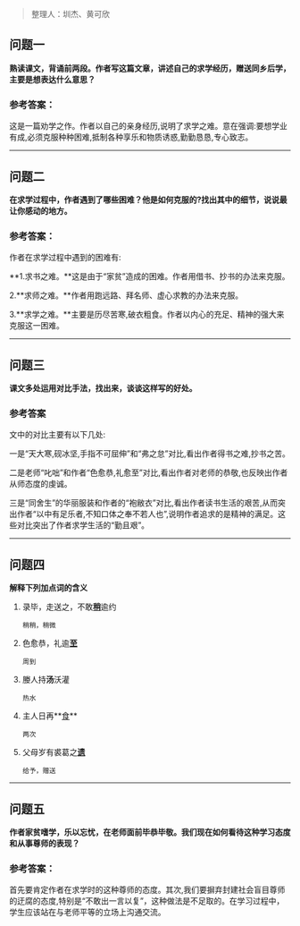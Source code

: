 > 整理人：圳杰、黄可欣

## 问题一

**熟读课文，背诵前两段。作者写这篇文章，讲述自己的求学经历，赠送同乡后学，主要是想表达什么意思？**

### 参考答案：

这是一篇劝学之作。作者以自己的亲身经历,说明了求学之难。意在强调:要想学业有成,必须克服种种困难,抵制各种享乐和物质诱惑,勤勤恳恳,专心致志。



------



## 问题二

**在求学过程中，作者遇到了哪些困难？他是如何克服的?找出其中的细节，说说最让你感动的地方。**

### 参考答案：

作者在求学过程中遇到的困难有:

**1.求书之难。**这是由于“家贫”造成的困难。作者用借书、抄书的办法来克服。

2.**求师之难。**作者用跑远路、拜名师、虚心求教的办法来克服。

3.**求学之难。**主要是历尽苦寒,破衣粗食。作者以内心的充足、精神的强大来克服这一困难。



------



## 问题三

**课文多处运用对比手法，找出来，谈谈这样写的好处。**

### 参考答案

文中的对比主要有以下几处:

一是“天大寒,砚冰坚,手指不可屈伸”和“弗之怠”对比,看出作者得书之难,抄书之苦。

二是老师“叱咄”和作者“色愈恭,礼愈至”对比,看出作者对老师的恭敬,也反映出作者从师态度的虔诚。

三是“同舍生”的华丽服装和作者的“袍敝衣”对比,看出作者读书生活的艰苦,从而突出作者“以中有足乐者,不知口体之奉不若人也”,说明作者追求的是精神的满足。这些对比突出了作者求学生活的“勤且艰”。



------



## 问题四

**解释下列加点词的含义**

1. 录毕，走送之，不敢<u>**稍**</u>逾约

   `稍稍，稍微`

2. 色愈恭，礼逾<u>**至**</u>

   `周到`

3. 媵人持**汤**沃灌

   `热水`

4. 主人日再**<u>食</u>**

   `两次`

5. 父母岁有裘葛之<u>**遗**</u>

   `给予，赠送`



------



## 问题五

**作者家贫嗜学，乐以忘忧，在老师面前毕恭毕敬。我们现在如何看待这种学习态度和从事尊师的表现？**

### 参考答案：

首先要肯定作者在求学时的这种尊师的态度。其次,我们要摒弃封建社会盲目尊师的迂腐的态度,特别是“不敢出一言以复”，这种做法是不足取的。在学习过程中，学生应该站在与老师平等的立场上沟通交流。

